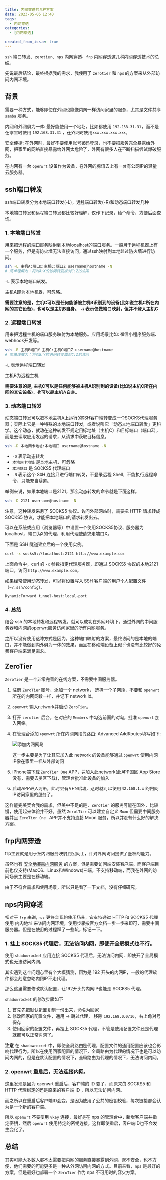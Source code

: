 ```yaml
---
title: 内网穿透的几种方案
date: 2023-05-05 12:40
tags:
  - 内网穿透
categories:
  - [内网穿透]

created_from_issue: true
---
```


`ssh` 端口转发、`zerotier`、`nps` 内网穿透、`frp` 内网穿透这几种内网穿透技术的总结。

<!-- more -->

先说最后结论，最终根据我的需求，我使用了 `zerotier` 和 `nps` 的方案来从外部访问内网环境。

## 背景

需要一种方式，能够即使在外网也能像内网一样访问家里的服务，尤其是文件共享 `samba` 服务。

内网和外网俱为一体: 最好能使用一个地址，比如都使用 `192.168.31.31`，而不是在家里时使用 `192.168.31.31` ，在外网时使用`xxx.xxx.xxx.xxx`。

安全便捷: 在外网时，最好不要使用账号密码登录，也不要把服务完全暴露给外网，把家里的网络直接暴露给外网太危险了，外网有很多人在不断扫描尝试爆破服务。

在内网有一台 `openwrt` 设备作为设备，在外网的腾讯去上有一台有公网IP的轻量云服务器。

## ssh端口转发

ssh端口转发分为本地端口转发(-L)，远程端口转发(-R)和动态端口转发几种

本地端口转发和远程端口转发都比较好理解，仅作下记录，给个命令，方便后面查询。

### 1. 本地端口转发

用来把远程的端口服务映射到本地localhost的端口服务。一般用于远程机器上有一个服务，但是有防火墙无法直接访问，通过ssh映射到本地越过防火墙进行访问。

```bash
ssh -L 主机A:端口X:主机C:端口Z username@hostname -N
# 简单理解为：将对A:X的访问转变成对C:Z的访问
```
`-L` 表示本地端口转发。

主机A即为本地机器，可忽略。

**需要注意的是，主机C可以是任何能够被主机B识别到的设备(比如说主机C所在内网的其它设备)，也可以是主机B自身。**
**`-N` 表示仅做端口映射，但并不登入主机C**

### 2. 远程端口转发

用来把远程主机的端口服务映射为本地服务。应用场景比如: 微信小程序服务端、webhook开发等。

```bash
ssh -R 主机B端口Y:主机C:主机C端口Z username@hostname
# 简单理解为：将对B:Y的访问转变成对C:Z的访问
```

`-L` 表示远程端口转发

主机B为远程主机

**需要注意的是, 主机C可以是任何能够被主机A识别到的设备(比如说主机C所在内网的其它设备)，也可以是主机A自身。**

### 3. 动态端口转发

动态端口转发可以把本地主机A上运行的SSH客户端转变成一个SOCKS代理服务器；实际上它是一种特殊的本地端口转发，或者说叫它「动态本地端口转发」更科学。这个动态，就动在这种转发不规定目标地址（主机C）和目标端口（端口Z），而是去读取应用发起的请求，从请求中获取目标信息。

```bash
ssh -D 本地网卡地址:本地端口 username@hostname -N
```

- `-D`  表示动态转发
- `本地网卡地址`  是本地主机，可忽略
- `本地端口` 是 SOCKS5 代理端口
- `-N` 表示这个 SSH 连接只进行端口转发，不登录远程 Shell，不能执行远程命令，只能充当隧道。

举例来说，如果本地端口是2121，那么动态转发的命令就是下面这样。

```bash
ssh -D 2121 username@hostname -N
``` 

注意，这种转发采用了 SOCKS5 协议。访问外部网站时，需要把 HTTP 请求转成 SOCKS5 协议，才能把本地端口的请求转发出去。

可以在系统或应用（浏览器等）中设置一个使用SOCKS5协议、服务器为localhost、端口为X的代理，利用代理使请求走端口X。

下面是 SSH 隧道建立后的一个使用实例。

```bash
curl -x socks5://localhost:2121 http://www.example.com
```

上面命令中，curl 的 `-x` 参数指定代理服务器，即通过 SOCKS5 协议的本地2121端口，访问 `http://www.example.com`。

如果经常使用动态转发，可以将设置写入 SSH 客户端的用户个人配置文件（`~/.ssh/config`）。

```bash
DynamicForward tunnel-host:local-port
```

### 4. 总结

结合 ssh 的本地转发和远程转发，就可以成功在外网环境下，通过外网的中间服务器和内网的openwrt服务访问家里的所有内网服务。

之所以没有使用这种方式是因为，这种端口映射的方案，最终访问的是本地的端口，并不能做到内外俱为一体的效果，而且在移动端设备上似乎也没有比较好的免费客户端来满足需求。


## ZeroTier

`ZeroTier` 是一个非常完善的在线方案，不需要中间服务器。

1. 注册 `ZeroTier` 账号，添加一个 network， 选择一个子网段，不要和 `openwrt` 所在的内网网段一样，并记下 network id。
2. `openwrt` 输入network并启动 `ZeroTier`。
3. 打开 `zerotier` 后台，在对应的 `Members` 中勾选前面的对勾，批准 `openwrt` 加入网络。
4. 在管理台添加 `openwrt` 所在内网网段的路由:  Advanced AddRoutes填写如下: 

    ![添加内网网段](https://user-images.githubusercontent.com/16240729/236389994-a499fffe-e01d-4678-959c-284019c3209a.png)

    这一步主要是为了让其它加入此 network 的设备能够通过 `openwrt` 使用内网IP像在家里一样从外部访问

5. iPhone端下载 `ZeroTier One` APP，并加入此network(此APP国区 App Store 没有，需要去美区下载)，管理台批准此设备的加入

6. 启动APP进入网络，此时会有VPN启动，这时就可以使用 `92.168.1.x` 的内网IP访问家里的服务了。

这样能完美契合我的需求，但美中不足的是，`ZeroTier` 的服务可能在国外，比较慢，使用起来体验并不好。虽然 `ZerotTier` 可以建立自定义 `Moon` 但需要中间服务器并且 `ZeroTier One ` APP并不支持连接 Moon 服务，所以并没有什么好的解决方案。

## frp内网穿透

frp主要就是用于把内网服务映射到公网上，针对外网访问提供了鉴权的能力。

虽然也有 [安全地暴露内网服务](https://gofrp.org/docs/examples/stcp/) 的方案，但是需要访问端安装客户端。而客户端目前也仅支持(MacOS、Linux和Windows)三端，不支持移动端，而我在外网的访问场景主要是在移动端。

由于不符合需求和使用场景，所以只是看了一下文档，没有仔细研究。

## nps内网穿透

相对于 `frp` 来说, `nps` 更符合我的使用场景，它支持通过 HTTP 和 SOCKS5 代理使用 内肉地址 来访问内网环境，使用步骤按官方文档一步一步来即可，需要中间服务器。但是在使用的过程踩了一些坑，标记一下。

### 1. 挂上 SOCKS5 代理后，无法访问内网，即使开全局模式也不行。

使用 `shadowrocket` 应用连接 SOCKS5 代理后，无法访问内网，即使开了全局模式也无法访问内网。

其实遇到这个问题心里有个大概猜测，因为是 192 开头的内网IP，一般的代理软件都会刻意忽略内网IP不走代理。

那么这里需要修改默认配置，让192开头的内网IP也能走 SOCKS5 代理。

`shadowrocket` 的修改步骤如下
1. 首先先把默认配置复制一份出来，命名为回家
2. 修改回家的配置文件，通用 -> 跳过代理， 移除 `192.168.0.0/16`，右上角对号保存
3. 使用回家的配置文件，再挂上 SOCKS5 代理，不管是使用配置文件还是代理就都可以正常内网了。

**注意**
在 `shadowrocket` 中，即使全局路由是代理，配置文件的通用配置应该也会影响代理行为。所以在使用回家配置的情况下，全局路由为代理的情况下也是可以访问内网的，但是在默认配置的情况下，全局路由为代理的情况下，无法访问内网。

### 2. openwrt 重启后，无法连接内网。

这里发现是因为 openwrt 重启后，客户端的 ID 变了，而原来的 SOCKS5 和 HTTP 代理绑定的还是原来的客户端 ID ，所以无法访问内网。

而之所以在重启后客户端ID会变，是因为使用了公共的密钥校验，每次链接都会认为是一个新的客户端。

所以 `openwrt` 不要使用 `vkey` 连接，最好是在 nps 的管理台中，新增客户端并指定密钥，然后 `openwrt` 使用特定的密钥连接。这样即使重启，客户端ID也不会发生变化了。

## 总结

其实可能大多数人都不太需要把内网的服务直接暴露到外网，既不安全，也不方便，他们需要的可能更多是一种从外网访问内网的方式。目前来看，`nps` 是最好的方案，但是最好也部署一个 `ZeroTier` 作为 nps 不可用时的容灾方案。





